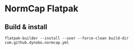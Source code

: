 # NormCap Flatpak

## Build & install

```
flatpak-builder --install --user --force-clean build-dir com.github.dynobo.normcap.yml
```